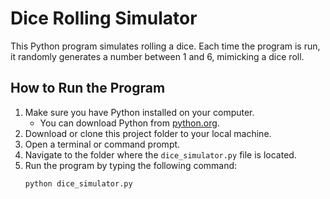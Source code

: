 # Dice Rolling Simulator

This Python program simulates rolling a dice. Each time the program is run, it randomly generates a number between 1 and 6, mimicking a dice roll.

## How to Run the Program

1. Make sure you have Python installed on your computer.
   - You can download Python from [python.org](https://www.python.org/downloads/).
2. Download or clone this project folder to your local machine.
3. Open a terminal or command prompt.
4. Navigate to the folder where the `dice_simulator.py` file is located.
5. Run the program by typing the following command:
   ```bash
   python dice_simulator.py

